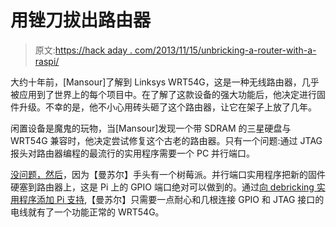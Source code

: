 # 用锉刀拔出路由器

> 原文:[https://hack aday . com/2013/11/15/unbricking-a-router-with-a-raspi/](https://hackaday.com/2013/11/15/unbricking-a-router-with-a-raspi/)

大约十年前，[Mansour]了解到 Linksys WRT54G，这是一种无线路由器，几乎被应用到了世界上的每个项目中。在了解了这款设备的强大功能后，他决定进行固件升级。不幸的是，他不小心用砖头砸了这个路由器，让它在架子上放了几年。

闲置设备是魔鬼的玩物，当[Mansour]发现一个带 SDRAM 的三星硬盘与 WRT54G 兼容时，他决定尝试修复这个古老的路由器。只有一个问题:通过 JTAG 报头对路由器编程的最流行的实用程序需要一个 PC 并行端口。

[没问题，然后](http://blog.oxplot.com/debrick-wrt54gl-raspberrypi/)，因为【曼苏尔】手头有一个树莓派。并行端口实用程序把新的固件硬塞到路由器上，这是 Pi 上的 GPIO 端口绝对可以做到的。通过[向 debricking 实用程序添加 Pi 支持](https://github.com/oxplot/hairydairymaid-wrt54g-pi),【曼苏尔】只需要一点耐心和几根连接 GPIO 和 JTAG 接口的电线就有了一个功能正常的 WRT54G。